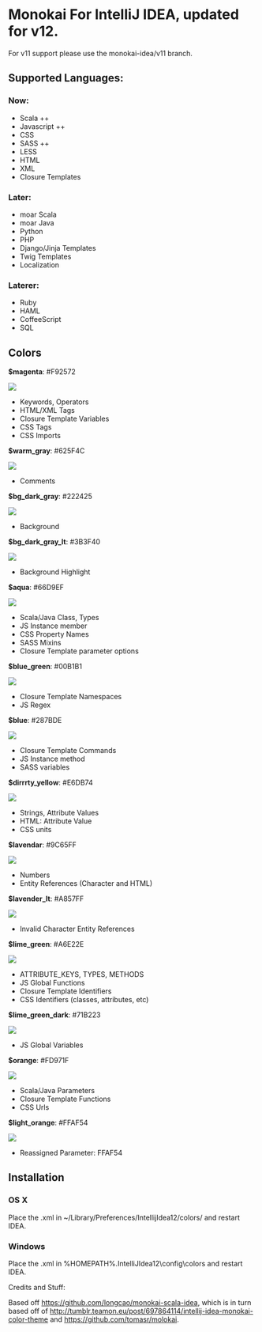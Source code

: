# Monokai For IntelliJ IDEA, updated for v12.

For v11 support please use the monokai-idea/v11 branch.

## Supported Languages:

### Now: 

- Scala ++
- Javascript ++
- CSS
- SASS ++
- LESS
- HTML
- XML
- Closure Templates

### Later:

- moar Scala
- moar Java
- Python
- PHP
- Django/Jinja Templates
- Twig Templates
- Localization


### Laterer:

- Ruby
- HAML
- CoffeeScript
- SQL

## Colors

**$magenta**: #F92572

![](http://www.colorhexa.com/f92572.png)
- Keywords, Operators
- HTML/XML Tags
- Closure Template Variables
- CSS Tags
- CSS Imports


**$warm_gray**: #625F4C

![](http://www.colorhexa.com/625f4c.png)
- Comments


**$bg_dark_gray**: #222425

![](http://www.colorhexa.com/222425.png)
- Background


**$bg_dark_gray_lt**: #3B3F40

![](http://www.colorhexa.com/3b3f40.png)
- Background Highlight


**$aqua**: #66D9EF

![](http://www.colorhexa.com/66d9ef.png)
- Scala/Java Class, Types
- JS Instance member
- CSS Property Names
- SASS Mixins
- Closure Template parameter options



**$blue_green**: #00B1B1

![](http://www.colorhexa.com/00b1b1.png)
- Closure Template Namespaces
- JS Regex


**$blue**: #287BDE

![](http://www.colorhexa.com/287bde.png)
- Closure Template Commands
- JS Instance method
- SASS variables


**$dirrrty_yellow**: #E6DB74

![](http://www.colorhexa.com/e6db74.png)
- Strings, Attribute Values
- HTML: Attribute Value
- CSS units


**$lavendar**: #9C65FF

![](http://www.colorhexa.com/9c65ff.png)
- Numbers
- Entity References (Character and HTML)


**$lavender_lt**: #A857FF

![](http://www.colorhexa.com/a857ff.png)
- Invalid Character Entity References


**$lime_green**: #A6E22E

![](http://www.colorhexa.com/a6e22e.png)
- ATTRIBUTE_KEYS, TYPES, METHODS
- JS Global Functions
- Closure Template Identifiers
- CSS Identifiers (classes, attributes, etc)


**$lime_green_dark**: #71B223

![](http://www.colorhexa.com/71b223.png)
- JS Global Variables

**$orange**: #FD971F

![](http://www.colorhexa.com/fd971d.png)
- Scala/Java Parameters
- Closure Template Functions
- CSS Urls

**$light_orange**: #FFAF54

![](http://www.colorhexa.com/ffaf54.png)
- Reassigned Parameter: FFAF54


## Installation

### OS X

Place the .xml in ~/Library/Preferences/IntellijIdea12/colors/ and restart IDEA.

### Windows
Place the .xml in %HOMEPATH%.IntelliJIdea12\config\colors and restart IDEA.


Credits and Stuff:

Based off https://github.com/longcao/monokai-scala-idea, which is in turn based off of http://tumblr.teamon.eu/post/697864114/intellij-idea-monokai-color-theme and https://github.com/tomasr/molokai.

